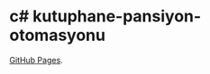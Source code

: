 # c# kutuphane-pansiyon-otomasyonu
[GitHub Pages](https://www.youtube.com/watch?v=DIrpE5kYLo4&list=PLKnjBHu2xXNN47QBOHJA-o8IK9AEN9C89).

